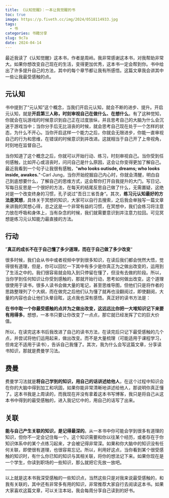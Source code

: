```yaml
---
title: 《认知觉醒》：一本让我觉醒的书
toc: true
image: https://p.fiveth.cc/img/2024/0518114933.jpg
tags:
  - 书
categories: 书籍分享
slug: 9c7a
date: 2024-04-14
---
```


最近我读了《认知觉醒》这本书，作者是周岭。我非常感谢这本书，对我帮助非常大。如果你想改变自己现在的生活，变得更加优秀，这本书一定会帮到你。书中给出了许多提升自己的方法，其中的每个章节都让我有所感悟。这篇文章我会讲其中一些让我最受感触的点。
## 元认知
书中提到了“元认知”这个概念，当我们开启元认知，就会不断的进步、提升。开启元认知，就是**开启第三人称，时刻审视自己在做什么、在想什么**。有了这种觉知，你就会在玩游戏的时候意识到自己正在过度放纵，并且思考自己的大脑为什么会沉迷于游戏当中；当你分手后无比沮丧的时候，就会思考自己现在处于一个怎样的状态，为什么不开心。当你开启这样一个能力之后，你就会无限进步，你能一直审视自己的行为和思维，在错误的时候意识到并改进。这就相当于自己开了上帝视角，时刻地在监督自己。

当你知道了这个概念之后，你就可以开始行动、练习，时刻审视自己。当你受到任何感触，比如开心或沮丧时，问问自己是什么原因，这会让你变得更加了解自己。最近我看到一个句子让我很有感触，"**who looks outisde, dreams; who looks inside, awakes.**"-Carl Jung，当你开始挖掘自己内心时，你就会清醒，明白自己到底想要什么，了解自己的思维方式，这会帮你打开自我提升的大门。写日记、写每日反思是一个很好的方法，在每天的结尾反思自己做了什么，无需置疑，这绝对是一个改变终身的习惯，孔子说过”吾日三省吾身“。其次，**练习元认知最好的方法是冥想**，具体关于冥想的知识，大家可以自行去搜索，之后我会单独写一篇文章来讲我的冥想心得，总之这是一个非常有益的习惯，在冥想中，我们会练习将注意力放在呼吸和身体上，当有杂念的时候，我们就需要意识到并注意力拉回。可见冥想是练习元认知能力最直接的方法。
## 行动
”**真正的成长不在于自己懂了多少道理，而在于自己做了多少改变**“

很多时候，我们会从书中或者视频中学到很多知识，在读后我们都会恍然大悟，觉得很有道理，但是，你可以回忆一下其中有多少是你真正为之做出改变的，运用到了生活之中的。我们很容易就会陷入到只停留在懂了，但没有去做的阶段。所以，当你学到任何知识让你受到感触的，那就开始行动，思考如何做出改变。这个道理很使用于读书，很多人读书会做大量的笔记，甚至思维导图，但他们只是将作者的思路整理列了个大纲，而在做完之后他们认为懂了就再也没翻阅过，即使翻阅，大量的内容也会让他们头晕目眩，这点我也深有感悟。真正好的读书方法是：

**在书中取一个你最受感触的点并为之做出改变，这远远比你把一大堆知识记下来要有用得多**。想想，一本书只要让你改变了一点点，那它就已经发挥了它的巨大价值。

所以，在读完这本书后我改进了自己的读书方法，在读完后只记下最受感触的几个点，并尝试将他们运用起来，做出改变。而不是大量梳理（可能适用于课程学习，但肯定不适用于读书），告诉自己我懂了。其次，我为什么会写这篇文章，分享读书知识，那就是费曼学习法。
## 费曼
费曼学习法就是**将自己学到的知识，用自己的话讲述给他人**，在这个过程中知识会在你的大脑中得到加工和巩固，如果你能非常清晰地讲述给他人，那说明你真正懂了。这本书我是上周读的，而我现在并没有拿着这本书写博客，我只是将自己从这本书中得到的最受感触的，进入我记忆中的，用自己的话写了出来。
## 关联
**能与自己产生关联的知识，是记得最深的**。从一本书中你可能会学到很多有道理的知识，但你不一定会记住每一个。这个知识需要和你以往某个经历，或者存在于你知识体系中的某个点练习起来，才会被记得非常深。如果和你大脑中的知识没有任何关联，即使很有道理，也很容易忘记。所以，利用好这点，当你看到某个很受感触的知识时，有什么你已知的知识与其相关联，将你的想法记下来。如果你现在是一个学生，你读到职场的一些知识，那么就把它先放一放吧。

------

以上就是这本书我深受感触的一些知识点，当然这些只是对我来说最受感触的，和我有关联的，其中还有非常多有用的知识，非常推荐大家自行去阅读这本书。如果大家喜欢这篇文章，可以关注本站，我会每周分享自己读到的好书。
